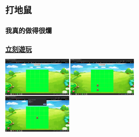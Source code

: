 # 打地鼠
## 我真的做得很爛
## [立刻遊玩](https://rogeraabbccdd.github.io/AsiaGodTone-Hotpot-Game)

<img src="png/開始畫面.png" style="width: 40%">
<img src="png/遊戲中.png" style="width: 40%">
<img src="png/結束.png" style="width: 40%">
